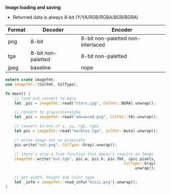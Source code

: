 **Image loading and saving**
* Returned data is always 8-bit (Y/YA/RGB/RGBA/BGR/BGRA)

| Format | Decoder            | Encoder                           |
| ---    | ---                | ---                               |
| png    | 8-bit              | 8-bit non-paletted non-interlaced |
| tga    | 8-bit non-paletted | 8-bit non-paletted                |
| jpeg   | baseline           | nope                              |

```Rust
extern crate imagefmt;
use imagefmt::{ColFmt, ColType};

fn main() {
    // load and convert to bgra
    let _pic = imagefmt::read("stars.jpg", ColFmt::BGRA).unwrap();

    // convert to grayscale+alpha
    let _pic = imagefmt::read("advanced.png", ColFmt::YA).unwrap();

    // convert to one of y, ya, rgb, rgba
    let pic = imagefmt::read("marbles.tga", ColFmt::Auto).unwrap();

    // write image out as grayscale
    pic.write("out.png", ColType::Gray).unwrap();

    // there's also a free function that doesn't require an Image
    imagefmt::write("out.tga", pic.w, pic.h, pic.fmt, &pic.pixels,
                                                    ColType::Gray)
                                                        .unwrap();

    // get width, height and color type
    let _info = imagefmt::read_info("hiisi.png").unwrap();
}
```
